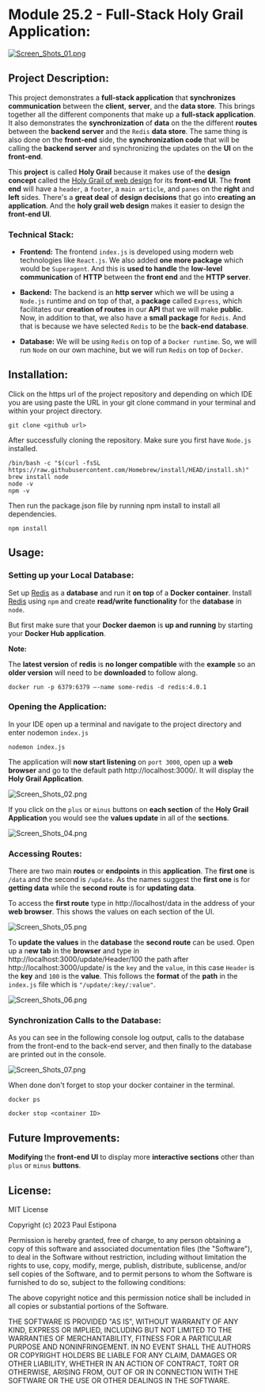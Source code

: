 # Module 25.2 - Full-Stack Holy Grail Application:

[![Screen_Shots_01.png]([Screen_Shots%2FScreen_Shots_01.png](https://github.com/pestipona/MIT-MOD-25.2-Full-Stack-Holy-Grail-Application/blob/main/Screen_Shots/Screen_Shots_01.png))](https://github.com/pestipona/MIT-MOD-25.2-Full-Stack-Holy-Grail-Application/blob/main/Screen_Shots/Screen_Shots_01.png)

## Project Description:

This project demonstrates a **full-stack application** that **synchronizes communication** between the **client**, **server**, and the **data store**. This brings together all the different components that make up a **full-stack application**. It also demonstrates the **synchronization** of **data** on the the different **routes** between the **backend server** and the `Redis` **data store**. The same thing is also done on the **front-end** side, the **synchronization code** that will be calling the **backend server** and synchronizing the updates on the **UI** on the **front-end**.

This **project** is called **Holy Grail** because it makes use of the **design concept** called the [Holy Grail of web design](https://en.wikipedia.org/wiki/Holy_grail_(web_design)) for its **front-end UI**. The **front end** will have a `header`, a `footer`, a `main article`, and `panes` on the **right** and **left** sides. There's a **great deal** of **design decisions** that go into **creating an application**. And the **holy grail web design** makes it easier to design the **front-end UI**.

### Technical Stack:

* **Frontend:** The frontend `index.js` is developed using modern web technologies like `React.js`. We also added **one more package** which would be `Superagent`. And this is **used to handle** the **low-level communication** of **HTTP** between the **front end** and the **HTTP server**.


* **Backend:** The backend is an **http server** which we will be using a `Node.js` runtime and on top of that, a **package** called `Express`, which facilitates our **creation of routes** in our **API** that we will make **public**. Now, in addition to that, we also have a **small package** for `Redis`. And that is because we have selected `Redis` to be the **back-end database**.


* **Database:** We will be using `Redis` on top of a `Docker runtime`. So, we will run `Node` on our own machine, but we will run `Redis` on top of `Docker`.

## Installation:

Click on the https url of the project repository and depending on which IDE you are using paste the URL in your git clone command in your terminal and within your project directory.

```shell
git clone <github url>
```

After successfully cloning the repository. Make sure you first have `Node.js` installed.

```shell
/bin/bash -c "$(curl -fsSL https://raw.githubusercontent.com/Homebrew/install/HEAD/install.sh)"
brew install node
node -v
npm -v
```

Then run the package.json file by running npm install to install all dependencies.

```shell
npm install
```

## Usage:

### Setting up your Local Database:

Set up [Redis](https://redis.io/) as a **database** and run it **on top** of a **Docker container**. Install [Redis](https://hub.docker.com/_/redis) using `npm` and create **read/write functionality** for the **database** in `node`.

But first make sure that your **Docker daemon** is **up and running** by starting your **Docker Hub application**.

**Note:**

The **latest version** of **redis** is **no longer compatible** with the **example** so an **older version** will need to be **downloaded** to follow along.

```shell
docker run -p 6379:6379 –-name some-redis -d redis:4.0.1
```

### Opening the Application:

In your IDE open up a terminal and navigate to the project directory and enter nodemon `index.js`

```shell
nodemon index.js
```

The application will **now start listening** on `port 3000`, open up a **web browser** and go to the default path http://localhost:3000/. It will display the **Holy Grail Application**.

![Screen_Shots_02.png](Screen_Shots%2FScreen_Shots_02.png)

If you click on the `plus` or `minus` buttons on **each section** of the **Holy Grail Application** you would see the **values update** in all of the **sections**.

![Screen_Shots_04.png](Screen_Shots%2FScreen_Shots_04.png)

### Accessing Routes:

There are two main **routes** or **endpoints** in this **application**. The **first one** is `/data` and the second is `/update`. As the names suggest the **first one** is for **getting data** while the **second route** is for **updating data**.

To access the **first route** type in http://localhost/data in the address of your **web browser**. This shows the values on each section of the UI.

![Screen_Shots_05.png](Screen_Shots%2FScreen_Shots_05.png)

To **update the values** in the **database** the **second route** can be used. Open up a n**ew tab** in the **browser** and type in http://localhost:3000/update/Header/100 the path after http://localhost:3000/update/ is the `key` and the `value`, in this case `Header` is the **key** and `100` is the **value**. This follows the **format** of the **path** in the `index.js` file which is `"/update/:key/:value"`.

![Screen_Shots_06.png](Screen_Shots%2FScreen_Shots_06.png)

### Synchronization Calls to the Database:

As you can see in the following console log output, calls to the database from the front-end to the back-end server, and then finally to the database are printed out in the console.

![Screen_Shots_07.png](Screen_Shots%2FScreen_Shots_07.png)

When done don't forget to stop your docker container in the terminal.

```shell
docker ps

docker stop <container ID>
```

## Future Improvements:

**Modifying** the **front-end UI** to display more **interactive sections** other than `plus` or `minus` **buttons**.

## License:

MIT License

Copyright (c) 2023 Paul Estipona

Permission is hereby granted, free of charge, to any person obtaining a copy
of this software and associated documentation files (the "Software"), to deal
in the Software without restriction, including without limitation the rights
to use, copy, modify, merge, publish, distribute, sublicense, and/or sell
copies of the Software, and to permit persons to whom the Software is
furnished to do so, subject to the following conditions:

The above copyright notice and this permission notice shall be included in all
copies or substantial portions of the Software.

THE SOFTWARE IS PROVIDED "AS IS", WITHOUT WARRANTY OF ANY KIND, EXPRESS OR
IMPLIED, INCLUDING BUT NOT LIMITED TO THE WARRANTIES OF MERCHANTABILITY,
FITNESS FOR A PARTICULAR PURPOSE AND NONINFRINGEMENT. IN NO EVENT SHALL THE
AUTHORS OR COPYRIGHT HOLDERS BE LIABLE FOR ANY CLAIM, DAMAGES OR OTHER
LIABILITY, WHETHER IN AN ACTION OF CONTRACT, TORT OR OTHERWISE, ARISING FROM,
OUT OF OR IN CONNECTION WITH THE SOFTWARE OR THE USE OR OTHER DEALINGS IN THE
SOFTWARE.
